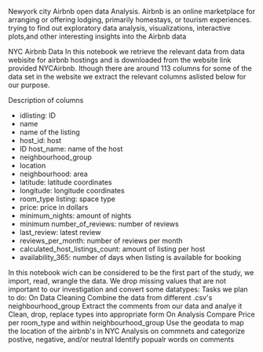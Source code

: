 Newyork city Airbnb open data Analysis.
Airbnb is an online marketplace for arranging or offering lodging, primarily homestays, or tourism experiences.
trying to find out exploratory data analysis, visualizations, interactive plots,and other interesting insights into the Airbnb data

NYC Airbnb Data
In this notebook we retrieve the relevant data from data webisite for airbnb hostings and is downloaded from the website link provided NYCAirbnb. lthough there are around 113 columns for some of the data set in the website we extract the relevant columns aslisted below for our purpose.

Description of columns
- idlisting: ID 
- name
- name of the listing 
- host_id: host 
- ID host_name: name of the host 
- neighbourhood_group
- location 
- neighbourhood: area 
- latitude: latitude coordinates 
- longitude: longitude coordinates 
- room_type listing: space type 
- price: price in dollars
- minimum_nights: amount of nights 
- minimum number_of_reviews: number of reviews 
- last_review: latest review 
- reviews_per_month: number of reviews per month 
- calculated_host_listings_count: amount of listing per host 
- availability_365: number of days when listing is available for booking

In this notebook wich can be considered to be the first part of the study, we import, read, wrangle the data. We drop missing values that are not important to our investigation and convert some datatypes:
Tasks we plan to do:
On Data Cleaning
Combine the data from different .csv's neighbourhood_group
Extract the comments from our data and analye it
Clean, drop, replace types into appropriate form
On Analysis
Compare Price per room_type and within neighbourhood_group
Use the geodata to map the location of the airbnb's in NYC
Analysis on commnets and categorize postive, negative, and/or neutral
Identify popualr words on comments
